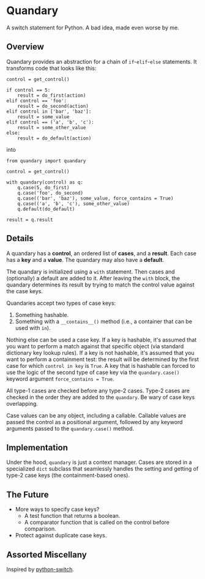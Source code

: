 # Quandary

A switch statement for Python. A bad idea, made even worse by me.

## Overview

Quandary provides an abstraction for a chain of `if`-`elif`-`else` statements.
It transforms code that looks like this:
```
control = get_control()

if control == 5:
    result = do_first(action)
elif control == 'foo':
    result = do_second(action)
elif control in ['bar', 'baz']:
    result = some_value
elif control == ('a', 'b', 'c'):
    result = some_other_value
else:
    result = do_default(action)
```
into
```
from quandary import quandary

control = get_control()

with quandary(control) as q:
    q.case(5, do_first)
    q.case('foo', do_second)
    q.case(('bar', 'baz'), some_value, force_contains = True)
    q.case(('a', 'b', 'c'), some_other_value)
    q.default(do_default)
   
result = q.result
```

## Details

A quandary has a **control**, an ordered list of **cases**, and a **result**.
Each case has a **key** and a **value**.
The quandary may also have a **default**.

The quandary is initialized using a `with` statement.
Then cases and (optionally) a default are added to it.
After leaving the `with` block, the quandary determines its result by trying to match the control value against the case keys.

Quandaries accept two types of case keys:
1. Something hashable.
2. Something with a `__contains__()` method (i.e., a container that can be used with `in`).

Nothing else can be used a case key.
If a key is hashable, it's assumed that you want to perform a match against that specific object (via standard dictionary key lookup rules).
If a key is not hashable, it's assumed that you want to perform a containment test: the result will be determined by the first case for which `control in key` is `True`.
A key that is hashable can forced to use the logic of the second type of case key via the `quandary.case()` keyword argument `force_contains = True`.

All type-1 cases are checked before any type-2 cases.
Type-2 cases are checked in the order they are added to the `quandary`.
Be wary of case keys overlapping.

Case values can be any object, including a callable.
Callable values are passed the control as a positional argument, followed by any keyword arguments passed to the `quandary.case()` method.

## Implementation

Under the hood, `quandary` is just a context manager.
Cases are stored in a specialized `dict` subclass that seamlessly handles the setting and getting of type-2 case keys (the containment-based ones).

## The Future

* More ways to specify case keys?
    * A test function that returns a boolean.
    * A comparator function that is called on the control before comparison.
* Protect against duplicate case keys.

## Assorted Miscellany

Inspired by [python-switch](https://github.com/mikeckennedy/python-switch).
